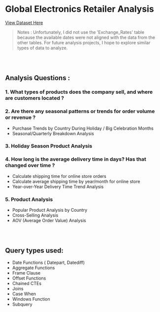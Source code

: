 
# Global Electronics Retailer Analysis
[View Dataset Here](https://app.mavenanalytics.io/datasets?dataStructure=Multiple+tables&tag=Retail)

> Notes :
Unfortunately, I did not use the 'Exchange_Rates' table because the available dates were not aligned with the data from the other tables. 
For future analysis projects, I hope to explore similar types of data to analyze.

<br><br>

## Analysis Questions :

### 1. What types of products does the company sell, and where are customers located ?

### 2. Are there any seasonal patterns or trends for order volume or revenue ?
   - Purchase Trends by Country During Holiday / Big Celebration Months
   - Seasonal/Quarterly Breakdown Analysis

### 3. Holiday Season Product Analysis

### 4. How long is the average delivery time in days? Has that changed over time ?
   - Calculate shipping time for online store orders
   - Calculate average shipping time by year/month for online store
   - Year-over-Year Delivery Time Trend Analysis

### 5. Product Analysis
   - Popular Product Analysis by Country
   - Cross-Selling Analysis
   - AOV (Average Order Value) Analysis


<br><br>


## Query types used:

- Date Functions ( Datepart, Datediff)
- Aggregate Functions
- Frame Clause
- Offset Functions
- Chained CTEs
- Joins 
- Case When
- Windows Function
- Subquery

